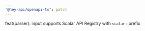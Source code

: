 ```yaml
---
'@hey-api/openapi-ts': patch
---
```


feat(parser): input supports Scalar API Registry with `scalar:` prefix
